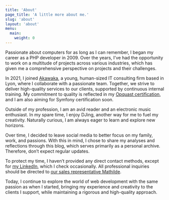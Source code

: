```yaml
---
title: 'About'
page_title: 'A little more about me.'
slug: 'about'
layout: 'about'
menu:
  main:
    weight: 0
---
```

Passionate about computers for as long as I can remember, I began my career as a PHP developer in 2009. Over the years, I’ve had the opportunity to work on a multitude of projects across various industries, which has given me a comprehensive perspective on projects and their challenges.

In 2021, I joined [Akawaka](https://www.akawaka.fr), a young, human-sized IT consulting firm based in Lyon, where I collaborate with a passionate team. Together, we strive to deliver high-quality services to our clients, supported by continuous internal training. My commitment to quality is reflected in my [Opquast certification](https://directory.opquast.com/fr/certificat/BVARDQ/), and I am also aiming for Symfony certification soon.

Outside of my profession, I am an avid reader and an electronic music enthusiast. In my spare time, I enjoy DJing, another way for me to fuel my creativity. Naturally curious, I am always eager to learn and explore new horizons.

Over time, I decided to leave social media to better focus on my family, work, and passions. With this in mind, I chose to share my analyses and reflections through this blog, which serves primarily as a personal archive. Therefore, don’t expect regular updates.

To protect my time, I haven’t provided any direct contact methods, except for [my LinkedIn](https://linkedin.com/in/fmatsos/), which I check occasionally. All professional inquiries should be directed to [our sales representative Mathilde](mailto:mathilde@akawaka.fr).

Today, I continue to explore the world of web development with the same passion as when I started, bringing my experience and creativity to the clients I support, while maintaining a rigorous and high-quality approach.
